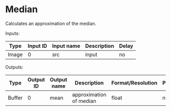 # Median

Calculates an approximation of the median.

Inputs:

| Type  | Input ID | Input name | Description                                       | Delay |
|-------|----------|------------|---------------------------------------------------|-------|
| Image | 0        | src        | input                                             | no    |

Outputs:

| Type   | Output ID | Output name | Description             | Format/Resolution          | Persistent |
|--------|-----------|-------------|-------------------------|----------------------------|------------|
| Buffer | 0         | mean        | approximation of median | float                      | no         |
